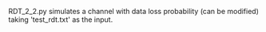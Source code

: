 RDT_2_2.py simulates a channel with data loss probability (can be modified) taking 'test_rdt.txt' as the input.
